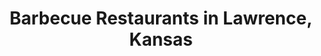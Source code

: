 ---
active: true
aliases:
- bbq
- barbeque
description: Barbecue restaurants offering curbside, takeout, and delivery food in
  Lawrence, Kansas
name: Barbecue
redirect_from:
- /cuisines/bbq/
- /cuisines/barbeque/
sitemap: true
slug: barbecue
title: Barbecue Restaurants in Lawrence, Kansas
---